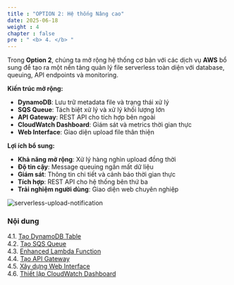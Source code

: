 ```yaml
---
title : "OPTION 2: Hệ thống Nâng cao"
date: 2025-06-18
weight : 4
chapter : false
pre : " <b> 4. </b> "
---
```


Trong **Option 2**, chúng ta mở rộng hệ thống cơ bản với các dịch vụ **AWS** bổ sung để tạo ra một nền tảng quản lý file serverless toàn diện với database, queuing, API endpoints và monitoring.

**Kiến trúc mở rộng:**
- **DynamoDB**: Lưu trữ metadata file và trạng thái xử lý
- **SQS Queue**: Tách biệt xử lý và xử lý khối lượng lớn
- **API Gateway**: REST API cho tích hợp bên ngoài
- **CloudWatch Dashboard**: Giám sát và metrics thời gian thực
- **Web Interface**: Giao diện upload file thân thiện

**Lợi ích bổ sung:**
- **Khả năng mở rộng**: Xử lý hàng nghìn upload đồng thời
- **Độ tin cậy**: Message queuing ngăn mất dữ liệu
- **Giám sát**: Thông tin chi tiết và cảnh báo thời gian thực
- **Tích hợp**: REST API cho hệ thống bên thứ ba
- **Trải nghiệm người dùng**: Giao diện web chuyên nghiệp

![serverless-upload-notification](/images/serverless_architecture_diagram.png)

### Nội dung
4.1. [Tạo DynamoDB Table](4.1-DynamoDB-Table/) \
4.2. [Tạo SQS Queue](4.2-SQS-Queue/) \
4.3. [Enhanced Lambda Function](4.3-Enhanced-Lambda-Function-with-DynamoDB/) \
4.4. [Tạo API Gateway](4.4-API-Gateway/) \
4.5. [Xây dựng Web Interface](4.5-Web-Interface/) \
4.6. [Thiết lập CloudWatch Dashboard](4.6-CloudWatch-Dashboard/)